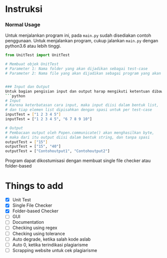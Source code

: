 # Instruksi
### Normal Usage
Untuk menjalankan program ini, pada `main.py` sudah disediakan contoh penggunaan. Untuk menjalankan program, cukup jalankan `main.py` dengan python3.6 atau lebih tinggi.

```python
from UnitTest import UnitTest

# Membuat objek UnitTest
# Parameter 1: Nama folder yang akan dijadikan sebagai test-case
# Parameter 2: Nama file yang akan dijadikan sebagai program yang akan diujiS
```
```bash

### Input dan Output
Untuk bagian pengisian input dan output harap mengikuti ketentuan dibawah ini supaya file dapat dijalankan dengan baik.
```python
# Input
# Karena keterbatasan cara input, maka input diisi dalam bentuk list, 
# dan tiap elemen list dipisahkan dengan spasi untuk per test-case
inputTest = ["1 2 3 4 5"]
inputTest = ["1 2 3 4 5", "6 7 8 9 10"]

# Output
# Pembacaan output oleh Popen.communicate() akan menghasilkan byte,
# maka dari itu output diisi dalam bentuk string, dan tanpa spasi
outputTest = ["15"]
outputTest = ["15", "40"]
outputTest = ["Contohoutput1", "Contohoutput2"]
```
Program dapat dikostumisasi dengan membuat single file checker atau folder-based

# Things to add
- [x] Unit Test
- [x] Single File Checker
- [x] Folder-based Checker
- [ ] GUI
- [ ] Documentation
- [ ] Checking using regex
- [ ] Checking using tolerance
- [ ] Auto degrade, ketika salah kode aslab
- [ ] Auto 0, ketika terindikasi plagiarisme
- [ ] Scrapping website untuk cek plagiarisme